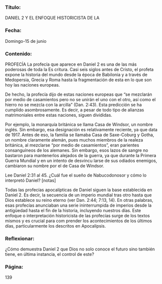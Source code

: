### Título:

DANIEL 2 Y EL ENFOQUE HISTORICISTA DE LA

### Fecha:

Domingo-15 de junio

### Contenido:

PROFECÍA
La profecía que aparece en Daniel 2 es una de las más poderosas de toda la Es­
critura. Casi seis siglos antes de Cristo, el profeta expone la historia del mundo
desde la época de Babilonia y a través de Medopersia, Grecia y Roma hasta la
fragmentación de esta en lo que son hoy las naciones europeas.

De hecho, la profecía dijo de estas naciones europeas que “se mezclarán
por medio de casamientos pero no se unirán el uno con el otro, así como el
hierro no se mezcla con la arcilla” (Dan. 2:43). Esta predicción se ha cumplido
asombrosamente. Es decir, a pesar de todo tipo de alianzas matrimoniales entre
estas naciones, siguen divididas.

Por ejemplo, la monarquía británica se llama Casa de Windsor, un nombre
inglés. Sin embargo, esa designación es relativamente reciente, ya que data de 1917. Antes de eso, la familia se llamaba Casa de Saxe-Coburg y Gotha, un nombre
claramente alemán, pues muchos miembros de la realeza británica, al mezclarse
“por medio de casamientos”, eran parientes consanguíneos de los alemanes.
Sin embargo, esos lazos de sangre no bastaron para mantenerlos alejados de la
guerra, ya que durante la Primera Guerra Mundial y en un intento de desvincu­
larse de sus odiados enemigos, cambiaron su nombre por el de Casa de Windsor.

Lee Daniel 2:31 al 45. ¿Cuál fue el sueño de Nabucodonosor y cómo lo
interpretó Daniel? [notas]

Todas las profecías apocalípticas de Daniel siguen la base establecida en
Daniel 2. Es decir, la secuencia de un imperio mundial tras otro hasta que Dios
establece su reino eterno (ver Dan. 2:44; 7:13, 14). En otras palabras, esas profecías
anunciaban una serie ininterrumpida de imperios desde la antigüedad hasta
el fin de la historia, incluyendo nuestros días. Este enfoque o interpretación
historicista de las profecías surge de los textos mismos y es crucial para com­
prender los acontecimientos de los últimos días, particularmente los descritos
en Apocalipsis.

### Reflexionar:

¿Cómo demuestra Daniel 2 que Dios no solo conoce el futuro sino también tiene,
en última instancia, el control de este?

### Página:

139
